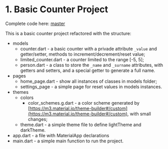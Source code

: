 # 1. Basic Counter Project

Complete code here: [master](https://github.com/rudsonalves/counter_tests/tree/master)

This is a basic counter project refactored with the structure:

- models
  - counter.dart - a basic counter with a privade attribute `_value` and getter/setter, methods to increment/decrement/reset value;
  - limited_counter.dart - a counter limited to the range [-5, 5];
  - person.dart - a class to store the `_name` and `_surname` attributes, with getters and setters, and a special getter to generate a full name.
- pages
  - home_page.dart - show all instances of classes in models folder;
  - settings_page - a simple page for reset values in models instances.
- themes
  - colors
    - color_schemes.g.dart - a color scheme generated by [https://m3.material.io/theme-builder#/custom](https://m3.material.io/theme-builder#/custom), with small changes;
  - theme.dart - a simple theme file to define lightTheme and darkTheme.
- app.dart - a file with MaterialApp declarations
- main.dart - a simple main function to run the project.

